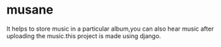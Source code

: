 # musane
It helps to store music in a particular album,you can also hear music after uploading the music.this project is made using django.

